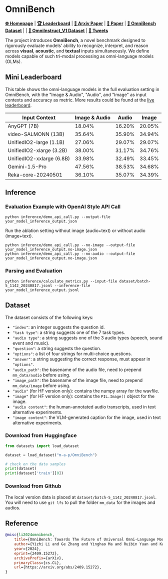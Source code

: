 # OmniBench

[**🌐 Homepage**](https://m-a-p.ai/OmniBench/) | [**🏆 Leaderboard**](https://m-a-p.ai/OmniBench/#leaderboard) | [**📖 Arxiv Paper**](https://arxiv.org/abs/2409.15272) | [**🤗 Paper**](https://huggingface.co/papers/2409.15272) | [**🤗 OmniBench Dataset**](https://huggingface.co/datasets/m-a-p/OmniBench) | | [**🤗 OmniInstruct_V1 Dataset**](https://huggingface.co/datasets/m-a-p/OmniInstruct_v1/) | [**🦜 Tweets**](https://x.com/yizhilll/status/1838942877142962502)

The project introduces **OmniBench**, a novel benchmark designed to rigorously evaluate models' ability to recognize, interpret, and reason across **visual**, **acoustic**, and **textual** inputs simultaneously. We define models capable of such tri-modal processing as omni-language models (OLMs).

## Mini Leaderboard

This table shows the omni-language models in the full evaluation setting in OmniBench, with the "Image & Audio", "Audio", and "Image" as input contexts and accuracy as metric. More results could be found at the [live leaderboard](https://m-a-p.ai/OmniBench/#leaderboard).

| **Input Context**   | **Image & Audio**    | **Audio**           | **Image**           |
|---------------------|----------------------|---------------------|---------------------|
| AnyGPT (7B) | 18.04% | 16.20% | 20.05% |
| video-SALMONN (13B) | 35.64% | 35.90% | 34.94% |
| UnifiedIO2-large (1.1B) | 27.06% | 29.07% | 29.07% |
| UnifiedIO2-xlarge (3.2B) | 38.00% | 31.17% | 34.76% |
| UnifiedIO2-xxlarge (6.8B) | 33.98% | 32.49% | 33.45% |
| Gemini-1.5-Pro | 47.56% | 38.53% | 34.68% |
| Reka-core-20240501 | 36.10% | 35.07% | 34.39% |



## Inference

### Evaluation Example with OpenAI Style API Call

```shell
python inference/demo_api_call.py --output-file your_model_inference_output.json
```

Run the ablation setting without image (audio+text) or without audio (image+text).
```shell
python inference/demo_api_call.py --no-image --output-file your_model_inference_output.no-image.json
python inference/demo_api_call.py --no-audio --output-file your_model_inference_output.no-image.json
```

### Parsing and Evaluation

```shell
python inference/calculate_metrics.py --input-file dataset/batch-5_1142_20240817.jsonl --inference-file your_model_inference_output.jsonl
```

## Dataset

The dataset consists of the following keys:
- `"index"`: an integer suggests the question id.
- `"task type"`: a string suggests one of the 7 task types.
- `"audio type"`: a string suggests one of the 3 audio types (speech, sound event and music).
- `"question"`: a string suggests the question.
- `"options"`: a list of four strings for multi-choice questions.
- `"answer"`: a string suggesting the correct response, must appear in `"options"`.
- `"audio_path"`: the basename of the audio file, need to prepend `mm_data/audio` before using.
- `"image_path"`: the basename of the image file, need to prepend `mm_data/image` before using.
- `"audio"` (for HF version only): contains the numpy array for the wavfile.
- `"image"` (for HF version only): contains the `PIL.Image()` object for the image.
- `"audio content"`: the human-annotated audio transcripts, used in text alternative experiments.
- `"image content"`: the VLM-generated caption for the image, used in text alternative experiments.

### Download from Huggingface

```python
from datasets import load_dataset

dataset = load_dataset("m-a-p/OmniBench")

# check on the data samples
print(dataset)
print(dataset['train'][0])
```

### Download from Github

The local version data is placed at `dataset/batch-5_1142_20240817.jsonl`. You will need to use `git lfs` to pull the folder `mm_data` for the images and audios.

## Reference

```bib
@misc{li2024omnibench,
    title={OmniBench: Towards The Future of Universal Omni-Language Models}, 
    author={Yizhi Li and Ge Zhang and Yinghao Ma and Ruibin Yuan and Kang Zhu and Hangyu Guo and Yiming Liang and Jiaheng Liu and Jian Yang and Siwei Wu and Xingwei Qu and Jinjie Shi and Xinyue Zhang and Zhenzhu Yang and Xiangzhou Wang and Zhaoxiang Zhang and Zachary Liu and Emmanouil Benetos and Wenhao Huang and Chenghua Lin},
    year={2024},
    eprint={2409.15272},
    archivePrefix={arXiv},
    primaryClass={cs.CL},
    url={https://arxiv.org/abs/2409.15272}, 
}
```
